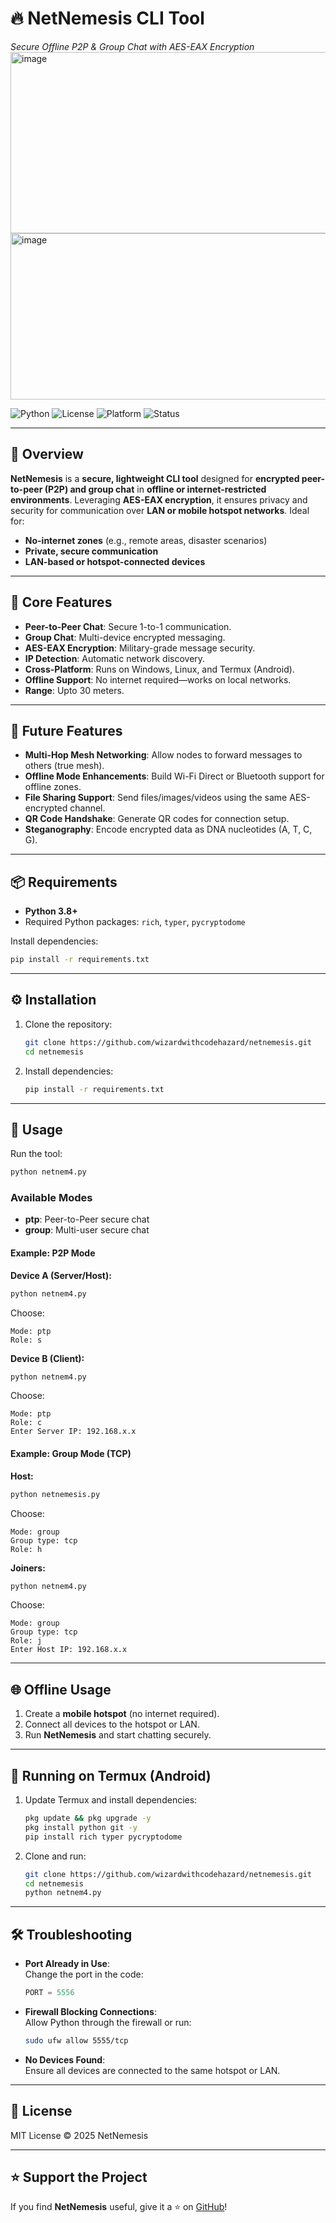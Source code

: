 # 🔥 NetNemesis CLI Tool  
*Secure Offline P2P & Group Chat with AES-EAX Encryption*
<img width="701" height="290" alt="image" src="https://github.com/user-attachments/assets/9c199ce0-9405-4eb5-9fe3-9b6ba8adca01" />
<img width="696" height="266" alt="image" src="https://github.com/user-attachments/assets/efd6f402-d73a-4faa-8c0a-b3f281473230" />

![Python](https://img.shields.io/badge/Python-3.8+-blue.svg?style=for-the-badge&logo=python)
![License](https://img.shields.io/badge/License-MIT-orange.svg?style=for-the-badge)
![Platform](https://img.shields.io/badge/Platform-Windows%20%7C%20Linux%20%7C%20Termux-brightgreen.svg?style=for-the-badge)
![Status](https://img.shields.io/badge/Status-Stable-success.svg?style=for-the-badge)

---

## 📖 Overview  
**NetNemesis** is a **secure, lightweight CLI tool** designed for **encrypted peer-to-peer (P2P) and group chat** in **offline or internet-restricted environments**. Leveraging **AES-EAX encryption**, it ensures privacy and security for communication over **LAN or mobile hotspot networks**. Ideal for:  
- **No-internet zones** (e.g., remote areas, disaster scenarios)  
- **Private, secure communication**  
- **LAN-based or hotspot-connected devices**

---

## 🔐 Core Features  
- **Peer-to-Peer Chat**: Secure 1-to-1 communication.  
- **Group Chat**: Multi-device encrypted messaging.  
- **AES-EAX Encryption**: Military-grade message security.  
- **IP Detection**: Automatic network discovery.  
- **Cross-Platform**: Runs on Windows, Linux, and Termux (Android).  
- **Offline Support**: No internet required—works on local networks.
- **Range**: Upto 30 meters.

---
## 🔐 Future Features 
- **Multi-Hop Mesh Networking**: Allow nodes to forward messages to others (true mesh).
- **Offline Mode Enhancements**: Build Wi-Fi Direct or Bluetooth support for offline zones.
- **File Sharing Support**: Send files/images/videos using the same AES-encrypted channel.
- **QR Code Handshake**: Generate QR codes for connection setup.
- **Steganography**: Encode encrypted data as DNA nucleotides (A, T, C, G).

---
## 📦 Requirements  
- **Python 3.8+**  
- Required Python packages: `rich`, `typer`, `pycryptodome`  

Install dependencies:  
```bash
pip install -r requirements.txt
```

---

## ⚙ Installation  
1. Clone the repository:  
   ```bash
   git clone https://github.com/wizardwithcodehazard/netnemesis.git
   cd netnemesis
   ```  
2. Install dependencies:  
   ```bash
   pip install -r requirements.txt
   ```

---

## 🚀 Usage  
Run the tool:  
```bash
python netnem4.py
```

### Available Modes  
- **ptp**: Peer-to-Peer secure chat  
- **group**: Multi-user secure chat  

#### Example: P2P Mode  
**Device A (Server/Host):**  
```bash
python netnem4.py
```
Choose:  
```
Mode: ptp
Role: s
```

**Device B (Client):**  
```bash
python netnem4.py
```
Choose:  
```
Mode: ptp
Role: c
Enter Server IP: 192.168.x.x
```

#### Example: Group Mode (TCP)  
**Host:**  
```bash
python netnemesis.py
```
Choose:  
```
Mode: group
Group type: tcp
Role: h
```

**Joiners:**  
```bash
python netnem4.py
```
Choose:  
```
Mode: group
Group type: tcp
Role: j
Enter Host IP: 192.168.x.x
```

---

## 🌐 Offline Usage  
1. Create a **mobile hotspot** (no internet required).  
2. Connect all devices to the hotspot or LAN.  
3. Run **NetNemesis** and start chatting securely.

---

## 📱 Running on Termux (Android)  
1. Update Termux and install dependencies:  
   ```bash
   pkg update && pkg upgrade -y
   pkg install python git -y
   pip install rich typer pycryptodome
   ```  
2. Clone and run:  
   ```bash
   git clone https://github.com/wizardwithcodehazard/netnemesis.git
   cd netnemesis
   python netnem4.py
   ```

---

## 🛠 Troubleshooting  
- **Port Already in Use**:  
  Change the port in the code:  
  ```python
  PORT = 5556
  ```  

- **Firewall Blocking Connections**:  
  Allow Python through the firewall or run:  
  ```bash
  sudo ufw allow 5555/tcp
  ```  

- **No Devices Found**:  
  Ensure all devices are connected to the same hotspot or LAN.  

---

## 📜 License  
MIT License © 2025 NetNemesis

---

## ⭐ Support the Project  
If you find **NetNemesis** useful, give it a ⭐ on [GitHub](https://github.com/wizardwithcodehazard/netnemesis)!

